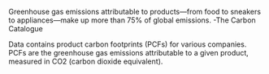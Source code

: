 

Greenhouse gas emissions attributable to products—from food to sneakers to appliances—make up more than 75% of global emissions. -The Carbon Catalogue

Data contains product carbon footprints (PCFs) for various companies. PCFs are the greenhouse gas emissions attributable to a given product, measured in CO2 (carbon dioxide equivalent).
